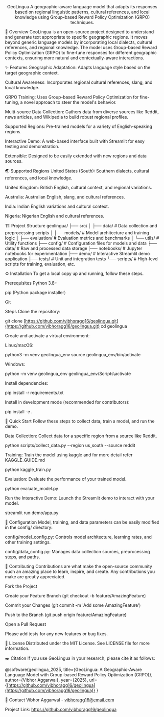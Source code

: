 <div align="center">
<br />
<!-- Add your logo here -->
<!-- <img src="path/to/your/logo.png" alt="GeoLingua Logo" width="200"/> -->
<br />

GeoLingua
A geographic-aware language model that adapts its responses based on regional linguistic patterns, cultural references, and local knowledge using Group-based Reward Policy Optimization (GRPO) techniques.

</div>

📝 Overview
GeoLingua is an open-source project designed to understand and generate text appropriate to specific geographic regions. It moves beyond generic language models by incorporating local dialects, cultural references, and regional knowledge. The model uses Group-based Reward Policy Optimization (GRPO) to fine-tune responses for different geographic contexts, ensuring more natural and contextually-aware interactions.

✨ Features
Geographic Adaptation: Adapts language style based on the target geographic context.

Cultural Awareness: Incorporates regional cultural references, slang, and local knowledge.

GRPO Training: Uses Group-based Reward Policy Optimization for fine-tuning, a novel approach to steer the model's behavior.

Multi-source Data Collection: Gathers data from diverse sources like Reddit, news articles, and Wikipedia to build robust regional profiles.

Supported Regions: Pre-trained models for a variety of English-speaking regions.

Interactive Demo: A web-based interface built with Streamlit for easy testing and demonstration.

Extensible: Designed to be easily extended with new regions and data sources.

🌏 Supported Regions
United States (South): Southern dialects, cultural references, and local knowledge.

United Kingdom: British English, cultural context, and regional variations.

Australia: Australian English, slang, and cultural references.

India: Indian English variations and cultural context.

Nigeria: Nigerian English and cultural references.

🏗️ Project Structure
geolingua/
├── src/
│   ├── data/          # Data collection and preprocessing scripts
│   ├── models/        # Model architecture and training logic
│   ├── evaluation/    # Evaluation metrics and benchmarks
│   └── utils/         # Utility functions
├── config/            # Configuration files for models and data
├── data/              # Raw and processed data storage
├── notebooks/         # Jupyter notebooks for experimentation
├── demo/              # Interactive Streamlit demo application
├── tests/             # Unit and integration tests
└── scripts/           # High-level scripts for training, evaluation, etc.

⚙️ Installation
To get a local copy up and running, follow these steps.

Prerequisites
Python 3.8+

pip (Python package installer)

Git

Steps
Clone the repository:

git clone [https://github.com/vibhoragg16/geolingua.git](https://github.com/vibhoragg16/geolingua.git)
cd geolingua

Create and activate a virtual environment:

Linux/macOS:

python3 -m venv geolingua_env
source geolingua_env/bin/activate

Windows:

python -m venv geolingua_env
geolingua_env\Scripts\activate

Install dependencies:

pip install -r requirements.txt

Install in development mode (recommended for contributors):

pip install -e .

🚀 Quick Start
Follow these steps to collect data, train a model, and run the demo.

Data Collection:
Collect data for a specific region from a source like Reddit.

python scripts/collect_data.py --region us_south --source reddit

Training: Train the model using kaggle and for more detail refer KAGGLE_GUIDE.md 

python kaggle_train.py

Evaluation:
Evaluate the performance of your trained model.

python evaluate_model.py

Run the Interactive Demo:
Launch the Streamlit demo to interact with your model.

streamlit run demo/app.py

🔧 Configuration
Model, training, and data parameters can be easily modified in the config/ directory:

config/model_config.py: Controls model architecture, learning rates, and other training settings.

config/data_config.py: Manages data collection sources, preprocessing steps, and paths.

🤝 Contributing
Contributions are what make the open-source community such an amazing place to learn, inspire, and create. Any contributions you make are greatly appreciated.

Fork the Project

Create your Feature Branch (git checkout -b feature/AmazingFeature)

Commit your Changes (git commit -m 'Add some AmazingFeature')

Push to the Branch (git push origin feature/AmazingFeature)

Open a Pull Request

Please add tests for any new features or bug fixes.

📜 License
Distributed under the MIT License. See LICENSE file for more information.

✒️ Citation
If you use GeoLingua in your research, please cite it as follows:

@software{geolingua_2025,
  title={GeoLingua: A Geographic-Aware Language Model with Group-based Reward Policy Optimization (GRPO)},
  author={Vibhor Aggarwal},
  year={2025},
  url={[https://github.com/vibhoragg16/geolingua](https://github.com/vibhoragg16/geolingua)}
}

📧 Contact
Vibhor Aggarwal - vibhoragg16@email.com

Project Link: https://github.com/vibhoragg16/geolingua
